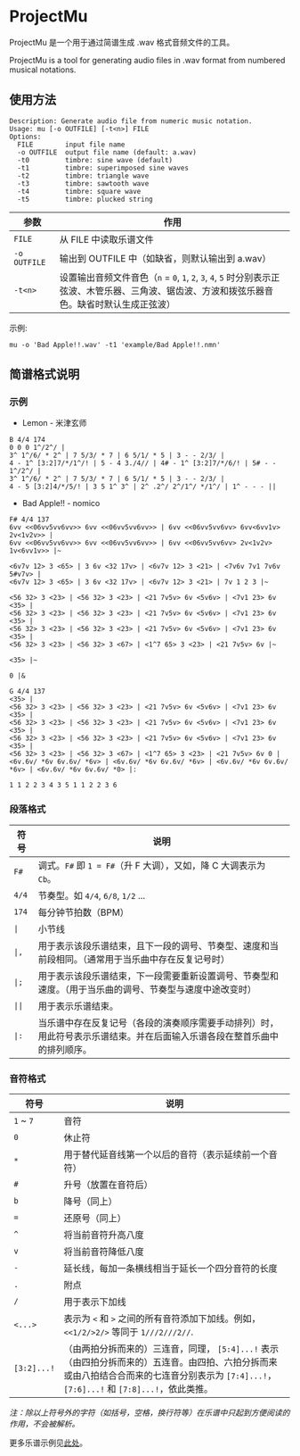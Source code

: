 # ProjectMu

ProjectMu 是一个用于通过简谱生成 .wav 格式音频文件的工具。

ProjectMu is a tool for generating audio files in .wav format from numbered musical notations.

## 使用方法

```
Description: Generate audio file from numeric music notation.
Usage: mu [-o OUTFILE] [-t<n>] FILE
Options:
  FILE        input file name
  -o OUTFILE  output file name (default: a.wav)
  -t0         timbre: sine wave (default)
  -t1         timbre: superimposed sine waves
  -t2         timbre: triangle wave
  -t3         timbre: sawtooth wave
  -t4         timbre: square wave
  -t5         timbre: plucked string
```

| 参数 | 作用 |
| --- | --- |
| `FILE` | 从 FILE 中读取乐谱文件 |
| `-o OUTFILE` | 输出到 OUTFILE 中（如缺省，则默认输出到 a.wav） |
| `-t<n>` | 设置输出音频文件音色（`n` = `0`, `1`, `2`, `3`, `4`, `5` 时分别表示正弦波、木管乐器、三角波、锯齿波、方波和拨弦乐器音色。缺省时默认生成正弦波） |

示例:

```
mu -o 'Bad Apple!!.wav' -t1 'example/Bad Apple!!.nmn'
```

## 简谱格式说明

### 示例

+ Lemon - 米津玄师

```
B 4/4 174
0 0 0 1^/2^/ |
3^ 1^/6/ * 2^ | 7 5/3/ * 7 | 6 5/1/ * 5 | 3 - - 2/3/ |
4 - 1^ [3:2]7/*/1^/! | 5 - 4 3./4// | 4# - 1^ [3:2]7/*/6/! | 5# - - 1^/2^/ |
3^ 1^/6/ * 2^ | 7 5/3/ * 7 | 6 5/1/ * 5 | 3 - - 2/3/ |
4 - 5 [3:2]4/*/5/! | 3 5 1^ 3^ | 2^ .2^/ 2^/1^/ */1^/ | 1^ - - - ||
```

+ Bad Apple!! - nomico

```
F# 4/4 137
6vv <<06vv5vv6vv>> 6vv <<06vv5vv6vv>> | 6vv <<06vv5vv6vv> 6vv<6vv1v> 2v<1v2v>> |
6vv <<06vv5vv6vv>> 6vv <<06vv5vv6vv>> | 6vv <<06vv5vv6vv> 2v<1v2v> 1v<6vv1v>> |~

<6v7v 12> 3 <65> | 3 6v <32 17v> | <6v7v 12> 3 <21> | <7v6v 7v1 7v6v 5#v7v> |
<6v7v 12> 3 <65> | 3 6v <32 17v> | <6v7v 12> 3 <21> | 7v 1 2 3 |~

<56 32> 3 <23> | <56 32> 3 <23> | <21 7v5v> 6v <5v6v> | <7v1 23> 6v <35> |
<56 32> 3 <23> | <56 32> 3 <23> | <21 7v5v> 6v <5v6v> | <7v1 23> 6v <35> |
<56 32> 3 <23> | <56 32> 3 <23> | <21 7v5v> 6v <5v6v> | <7v1 23> 6v <35> |
<56 32> 3 <23> | <56 32> 3 <67> | <1^7 65> 3 <23> | <21 7v5v> 6v |~

<35> |~

0 |&

G 4/4 137
<35> |
<56 32> 3 <23> | <56 32> 3 <23> | <21 7v5v> 6v <5v6v> | <7v1 23> 6v <35> |
<56 32> 3 <23> | <56 32> 3 <23> | <21 7v5v> 6v <5v6v> | <7v1 23> 6v <35> |
<56 32> 3 <23> | <56 32> 3 <23> | <21 7v5v> 6v <5v6v> | <7v1 23> 6v <35> |
<56 32> 3 <23> | <56 32> 3 <67> | <1^7 65> 3 <23> | <21 7v5v> 6v 0 |
<6v.6v/ *6v 6v.6v/ *6v> | <6v.6v/ *6v 6v.6v/ *6v> | <6v.6v/ *6v 6v.6v/ *6v> | <6v.6v/ *6v 6v.6v/ *0> |:

1 1 2 2 3 4 3 5 1 1 2 2 3 6
```

### 段落格式

| 符号 | 说明 |
| --- | --- |
| `F#` | 调式。`F#` 即 `1 = F#`（升 F 大调），又如，降 C 大调表示为 `Cb`。 |
| `4/4` | 节奏型。如 `4/4`, `6/8`, `1/2` ... |
| `174` | 每分钟节拍数（BPM） |
| `\|` | 小节线 |
| `\|,` | 用于表示该段乐谱结束，且下一段的调号、节奏型、速度和当前段相同。（通常用于当乐曲中存在反复记号时） |
| `\|;` | 用于表示该段乐谱结束，下一段需要重新设置调号、节奏型和速度。（用于当乐曲的调号、节奏型与速度中途改变时） |
| `\|\|` | 用于表示乐谱结束。 |
| `\|:` | 当乐谱中存在反复记号（各段的演奏顺序需要手动排列）时，用此符号表示乐谱结束。并在后面输入乐谱各段在整首乐曲中的排列顺序。 |

### 音符格式

| 符号 | 说明 |
| --- | --- |
| `1` ~ `7` | 音符 |
| `0` | 休止符 |
| `*` | 用于替代延音线第一个以后的音符（表示延续前一个音符） |
| `#` | 升号（放置在音符后） |
| `b` | 降号（同上） |
| `=` | 还原号（同上） |
| `^` | 将当前音符升高八度 |
| `v` | 将当前音符降低八度 |
| `-` | 延长线，每加一条横线相当于延长一个四分音符的长度 |
| `.` | 附点 |
| `/` | 用于表示下加线 |
| `<...>` | 表示为 `<` 和 `>` 之间的所有音符添加下加线。例如，`<<1/2/>2/>` 等同于 `1///2///2//`. |
| `[3:2]...!` | （由两拍分拆而来的）三连音，同理， `[5:4]...!` 表示（由四拍分拆而来的）五连音。由四拍、六拍分拆而来或由八拍结合合而来的七连音分别表示为 `[7:4]...!`，`[7:6]...!` 和 `[7:8]...!`，依此类推。 |

*注：除以上符号外的字符（如括号，空格，换行符等）在乐谱中只起到方便阅读的作用，不会被解析。*

更多乐谱示例见[此处](example)。
